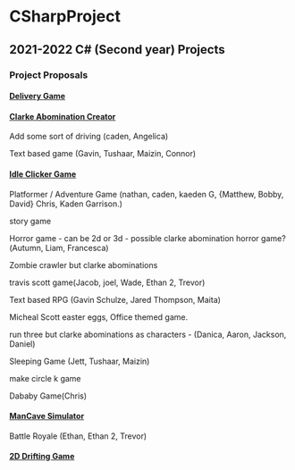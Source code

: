 # CSharpProject

## 2021-2022 C# (Second year) Projects

### Project Proposals

#### [Delivery Game](https://github.com/MrClarkeSoftware/CSharpProject/tree/main/Car%20Games/delivery_game)

#### [Clarke Abomination Creator](https://github.com/MrClarkeSoftware/CSharpProject/tree/main/Clarke_abominations/Clarke%20Abomination%20Creator)

Add some sort of driving (caden, Angelica)

Text based game (Gavin, Tushaar, Maizin, Connor)

#### [Idle Clicker Game](https://github.com/MrClarkeSoftware/CSharpProject/tree/main/IdleClicker_game)

Platformer / Adventure Game (nathan, caden, kaeden G, {Matthew, Bobby, David} Chris, Kaden Garrison.)

story game

Horror game - can be 2d or 3d - possible clarke abomination horror game?(Autumn, Liam, Francesca)

Zombie crawler but clarke abominations

travis scott game(Jacob, joel, Wade, Ethan 2, Trevor)

Text based RPG (Gavin Schulze, Jared Thompson, Maita)

Micheal Scott easter eggs, Office themed game.

run three but clarke abominations as characters - (Danica, Aaron, Jackson, Daniel)

Sleeping Game (Jett, Tushaar, Maizin)

make circle k game 

Dababy Game(Chris)

#### [ManCave Simulator](https://github.com/MrClarkeSoftware/CSharpProject/tree/main/ManCave)

Battle Royale (Ethan, Ethan 2, Trevor)

#### [2D Drifting Game](https://github.com/MrClarkeSoftware/CSharpProject/tree/main/Car%20Games/2d%20Drifting%20Game)
